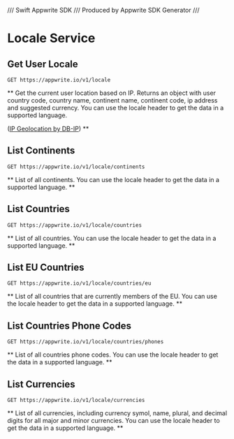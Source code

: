 /// Swift Appwrite SDK
/// Produced by Appwrite SDK Generator
///

# Locale Service

## Get User Locale

```http request
GET https://appwrite.io/v1/locale
```

** Get the current user location based on IP. Returns an object with user country code, country name, continent name, continent code, ip address and suggested currency. You can use the locale header to get the data in a supported language.

([IP Geolocation by DB-IP](https://db-ip.com)) **

## List Continents

```http request
GET https://appwrite.io/v1/locale/continents
```

** List of all continents. You can use the locale header to get the data in a supported language. **

## List Countries

```http request
GET https://appwrite.io/v1/locale/countries
```

** List of all countries. You can use the locale header to get the data in a supported language. **

## List EU Countries

```http request
GET https://appwrite.io/v1/locale/countries/eu
```

** List of all countries that are currently members of the EU. You can use the locale header to get the data in a supported language. **

## List Countries Phone Codes

```http request
GET https://appwrite.io/v1/locale/countries/phones
```

** List of all countries phone codes. You can use the locale header to get the data in a supported language. **

## List Currencies

```http request
GET https://appwrite.io/v1/locale/currencies
```

** List of all currencies, including currency symol, name, plural, and decimal digits for all major and minor currencies. You can use the locale header to get the data in a supported language. **

